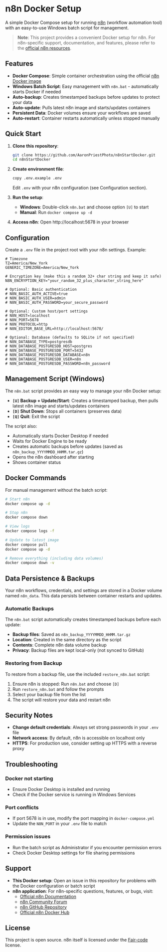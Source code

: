 # n8n Docker Setup

A simple Docker Compose setup for running [n8n](https://n8n.io) (workflow automation tool) with an easy-to-use Windows batch script for management.

> **Note**: This project provides a convenient Docker setup for n8n. For n8n-specific support, documentation, and features, please refer to the [official n8n resources](https://docs.n8n.io).

## Features

- **Docker Compose**: Simple container orchestration using the official [n8n Docker image](https://hub.docker.com/r/n8nio/n8n)
- **Windows Batch Script**: Easy management with `n8n.bat` - automatically starts Docker if needed
- **Auto-backup**: Creates timestamped backups before updates to protect your data
- **Auto-update**: Pulls latest n8n image and starts/updates containers
- **Persistent Data**: Docker volumes ensure your workflows are saved
- **Auto-restart**: Container restarts automatically unless stopped manually

## Quick Start

1. **Clone this repository**:
   ```bash
   git clone https://github.com/AaronPriestPhoto/n8nStartDocker.git
   cd n8nStartDocker
   ```

2. **Create environment file**:
   ```bash
   copy .env.example .env
   ```
   Edit `.env` with your n8n configuration (see Configuration section).

3. **Run the setup**:
   - **Windows**: Double-click `n8n.bat` and choose option `[U]` to start
   - **Manual**: Run `docker compose up -d`

4. **Access n8n**: Open http://localhost:5678 in your browser

## Configuration

Create a `.env` file in the project root with your n8n settings. Example:

```env
# Timezone
TZ=America/New_York
GENERIC_TIMEZONE=America/New_York

# Encryption key (make this a random 32+ char string and keep it safe)
N8N_ENCRYPTION_KEY="your_random_32_plus_character_string_here"

# Optional: Basic authentication
# N8N_BASIC_AUTH_ACTIVE=true
# N8N_BASIC_AUTH_USER=admin
# N8N_BASIC_AUTH_PASSWORD=your_secure_password

# Optional: Custom host/port settings
# N8N_HOST=localhost
# N8N_PORT=5678
# N8N_PROTOCOL=http
# N8N_EDITOR_BASE_URL=http://localhost:5678/

# Optional: Database (defaults to SQLite if not specified)
# N8N_DATABASE_TYPE=postgresdb
# N8N_DATABASE_POSTGRESDB_HOST=postgres
# N8N_DATABASE_POSTGRESDB_PORT=5432
# N8N_DATABASE_POSTGRESDB_DATABASE=n8n
# N8N_DATABASE_POSTGRESDB_USER=n8n
# N8N_DATABASE_POSTGRESDB_PASSWORD=n8n_password
```

## Management Script (Windows)

The `n8n.bat` script provides an easy way to manage your n8n Docker setup:

- **`[U]` Backup + Update/Start**: Creates a timestamped backup, then pulls latest n8n image and starts/updates containers
- **`[D]` Shut Down**: Stops all containers (preserves data)
- **`[Q]` Quit**: Exit the script

The script also:
- Automatically starts Docker Desktop if needed
- Waits for Docker Engine to be ready
- Creates automatic backups before updates (saved as `n8n_backup_YYYYMMDD_HHMM.tar.gz`)
- Opens the n8n dashboard after starting
- Shows container status

## Docker Commands

For manual management without the batch script:

```bash
# Start n8n
docker compose up -d

# Stop n8n
docker compose down

# View logs
docker compose logs -f

# Update to latest image
docker compose pull
docker compose up -d

# Remove everything (including data volumes)
docker compose down -v
```

## Data Persistence & Backups

Your n8n workflows, credentials, and settings are stored in a Docker volume named `n8n_data`. This data persists between container restarts and updates.

### Automatic Backups

The `n8n.bat` script automatically creates timestamped backups before each update:
- **Backup files**: Saved as `n8n_backup_YYYYMMDD_HHMM.tar.gz`
- **Location**: Created in the same directory as the script
- **Contents**: Complete n8n data volume backup
- **Privacy**: Backup files are kept local-only (not synced to GitHub)

### Restoring from Backup

To restore from a backup file, use the included `restore_n8n.bat` script:
1. Ensure n8n is stopped: Run `n8n.bat` and choose `[D]`
2. Run `restore_n8n.bat` and follow the prompts
3. Select your backup file from the list
4. The script will restore your data and restart n8n

## Security Notes

- **Change default credentials**: Always set strong passwords in your `.env` file
- **Network access**: By default, n8n is accessible on localhost only
- **HTTPS**: For production use, consider setting up HTTPS with a reverse proxy

## Troubleshooting

### Docker not starting
- Ensure Docker Desktop is installed and running
- Check if the Docker service is running in Windows Services

### Port conflicts
- If port 5678 is in use, modify the port mapping in `docker-compose.yml`
- Update the `N8N_PORT` in your `.env` file to match

### Permission issues
- Run the batch script as Administrator if you encounter permission errors
- Check Docker Desktop settings for file sharing permissions

## Support

- **This Docker setup**: Open an issue in this repository for problems with the Docker configuration or batch script
- **n8n application**: For n8n-specific questions, features, or bugs, visit:
  - [Official n8n Documentation](https://docs.n8n.io)
  - [n8n Community Forum](https://community.n8n.io)
  - [n8n GitHub Repository](https://github.com/n8n-io/n8n)
  - [Official n8n Docker Hub](https://hub.docker.com/r/n8nio/n8n)

## License

This project is open source. n8n itself is licensed under the [Fair-code](https://faircode.io/) license.

